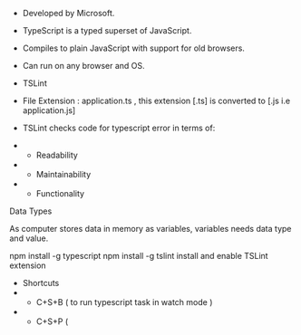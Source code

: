 
* Developed by Microsoft.
* TypeScript is a typed superset of JavaScript.
* Compiles to plain JavaScript with support for old browsers.
* Can run on any browser and OS.

* TSLint
* File Extension : application.ts , this extension [.ts] is converted to [.js i.e application.js]
* TSLint checks code for typescript error in terms of:
* * Readability
* * Maintainability
* * Functionality

Data Types

As computer stores data in memory as variables, variables needs data type and value.


npm install -g typescript
npm install -g tslint
install and enable TSLint extension




* Shortcuts
* * C+S+B ( to run typescript task in watch mode )
* * C+S+P ( 
